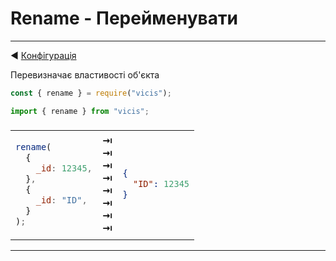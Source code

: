 # Rename - Перейменувати

---

◀ [Конфігурація](/ua/configuration_object.md)

Перевизначає властивості об'єкта

```js
const { rename } = require("vicis");
```

```js
import { rename } from "vicis";
```

<table><thead><tr><td colspan="3">
</td></tr></thead><tbody>
<tr><td>

```js
rename(
  {
    _id: 12345,
  },
  {
    _id: "ID",
  }
);
```

</td>
<td>
<strong>&#x21E5;</strong><br>
<strong>&#x21E5;</strong><br>
<strong>&#x21E5;</strong><br>
<strong>&#x21E5;</strong><br>
<strong>&#x21E5;</strong><br>
<strong>&#x21E5;</strong><br>
<strong>&#x21E5;</strong><br>
<strong>&#x21E5;</strong><br>
</td>
<td>

```json
{
  "ID": 12345
}
```

</td></tr>
</tbody></table>

---
